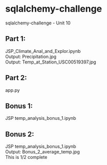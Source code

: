 # sqlalchemy-challenge
sqlalchemy-challenge - Unit 10
<br>

## Part 1:<br>
JSP_Climate_Anal_and_Explor.ipynb<br>
Output: Precipitation.jpg<br>
Output: Temp_at_Station_USC00519397.jpg <br>
## Part 2:<br>
app.py <br>

## Bonus 1: <br>
JSP temp_analysis_bonus_1.ipynb <br>

## Bonus 2: <br>
JSP temp_analysis_bonus_1.ipynb <br>
Output:  Bonus_2_average_temp.jpg <br>
This is 1/2 complete
